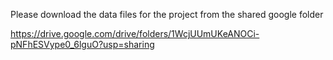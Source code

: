 Please download the data files for the project from the shared google folder

https://drive.google.com/drive/folders/1WcjUUmUKeANOCi-pNFhESVype0_6lguO?usp=sharing
